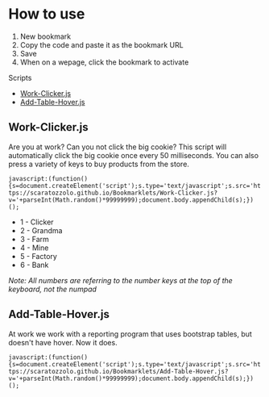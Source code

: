 # How to use

1. New bookmark
2. Copy the code and paste it as the bookmark URL
3. Save
4. When on a wepage, click the bookmark to activate

Scripts

* [Work-Clicker.js](https://github.com/scaratozzolo/scaratozzolo.github.io/tree/master/Bookmarklets#work-clickerjs)
* [Add-Table-Hover.js](https://github.com/scaratozzolo/scaratozzolo.github.io/tree/master/Bookmarklets#add-table-hoverjs)


## Work-Clicker.js

Are you at work? Can you not click the big cookie? This script will automatically click the big cookie once every 50 milliseconds. You can also press a variety of keys to buy products from the store.

`javascript:(function(){s=document.createElement('script');s.type='text/javascript';s.src='https://scaratozzolo.github.io/Bookmarklets/Work-Clicker.js?v='+parseInt(Math.random()*99999999);document.body.appendChild(s);})();`

* 1 - Clicker
* 2 - Grandma
* 3 - Farm
* 4 - Mine
* 5 - Factory
* 6 - Bank

*Note: All numbers are referring to the number keys at the top of the keyboard, not the numpad*

## Add-Table-Hover.js

At work we work with a reporting program that uses bootstrap tables, but doesn't have hover. Now it does.

`javascript:(function(){s=document.createElement('script');s.type='text/javascript';s.src='https://scaratozzolo.github.io/Bookmarklets/Add-Table-Hover.js?v='+parseInt(Math.random()*99999999);document.body.appendChild(s);})();`
